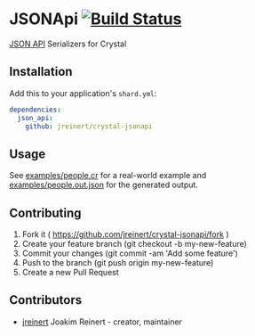 # JSONApi [![Build Status](https://travis-ci.org/jreinert/crystal-jsonapi.svg?branch=master)](https://travis-ci.org/jreinert/crystal-jsonapi)

[JSON API](http://jsonapi.org) Serializers for Crystal

## Installation

Add this to your application's `shard.yml`:

```yaml
dependencies:
  json_api:
    github: jreinert/crystal-jsonapi
```


## Usage

See [examples/people.cr](examples/people.cr) for a real-world example and
[examples/people.out.json](examples/people.out.json) for the generated output.


## Contributing

1. Fork it ( https://github.com/jreinert/crystal-jsonapi/fork )
2. Create your feature branch (git checkout -b my-new-feature)
3. Commit your changes (git commit -am 'Add some feature')
4. Push to the branch (git push origin my-new-feature)
5. Create a new Pull Request

## Contributors

- [jreinert](https://github.com/jreinert) Joakim Reinert - creator, maintainer
